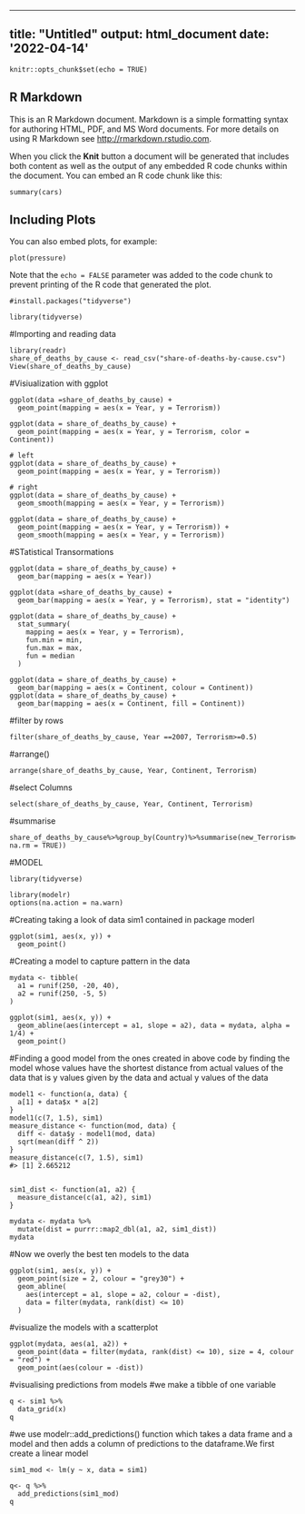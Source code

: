 
---
title: "Untitled"
output: html_document
date: '2022-04-14'
---

```{r setup, include=FALSE}
knitr::opts_chunk$set(echo = TRUE)
```

## R Markdown

This is an R Markdown document. Markdown is a simple formatting syntax for authoring HTML, PDF, and MS Word documents. For more details on using R Markdown see <http://rmarkdown.rstudio.com>.

When you click the **Knit** button a document will be generated that includes both content as well as the output of any embedded R code chunks within the document. You can embed an R code chunk like this:

```{r cars}
summary(cars)
```

## Including Plots

You can also embed plots, for example:

```{r pressure, echo=FALSE}
plot(pressure)
```

Note that the `echo = FALSE` parameter was added to the code chunk to prevent printing of the R code that generated the plot.
```{r}
#install.packages("tidyverse")
```

```{r}
library(tidyverse)
```


#Importing and reading data

```{r}
library(readr)
share_of_deaths_by_cause <- read_csv("share-of-deaths-by-cause.csv")
View(share_of_deaths_by_cause)
```



#Visiualization with ggplot
```{r creating a ggplot}
ggplot(data =share_of_deaths_by_cause) + 
  geom_point(mapping = aes(x = Year, y = Terrorism))
```

```{r aesthetic mapping}
ggplot(data = share_of_deaths_by_cause) + 
  geom_point(mapping = aes(x = Year, y = Terrorism, color = Continent))
```

```{r creating a geom point}
# left
ggplot(data = share_of_deaths_by_cause) + 
  geom_point(mapping = aes(x = Year, y = Terrorism))

# right
ggplot(data = share_of_deaths_by_cause) + 
  geom_smooth(mapping = aes(x = Year, y = Terrorism))
```

```{r ggplot}
ggplot(data = share_of_deaths_by_cause) + 
  geom_point(mapping = aes(x = Year, y = Terrorism)) +
  geom_smooth(mapping = aes(x = Year, y = Terrorism))
```


#STatistical Transormations
```{r statistical transformations}
ggplot(data = share_of_deaths_by_cause) + 
  geom_bar(mapping = aes(x = Year))
```

```{r}
ggplot(data =share_of_deaths_by_cause) +
  geom_bar(mapping = aes(x = Year, y = Terrorism), stat = "identity")
```

```{r}
ggplot(data = share_of_deaths_by_cause) + 
  stat_summary(
    mapping = aes(x = Year, y = Terrorism),
    fun.min = min,
    fun.max = max,
    fun = median
  )
```

```{r}
ggplot(data = share_of_deaths_by_cause) + 
  geom_bar(mapping = aes(x = Continent, colour = Continent))
ggplot(data = share_of_deaths_by_cause) + 
  geom_bar(mapping = aes(x = Continent, fill = Continent))
```

#filter by  rows
```{r}
filter(share_of_deaths_by_cause, Year ==2007, Terrorism>=0.5)

```

#arrange()
```{r}
arrange(share_of_deaths_by_cause, Year, Continent, Terrorism)
```
#select Columns
```{r}
select(share_of_deaths_by_cause, Year, Continent, Terrorism)
```
#summarise
```{r}
share_of_deaths_by_cause%>%group_by(Country)%>%summarise(new_Terrorism=mean(Terrorism, na.rm = TRUE))
```
#MODEL

```{r}
library(tidyverse)

library(modelr)
options(na.action = na.warn)
```
#Creating taking a look of data sim1 contained in package moderl
```{r}
ggplot(sim1, aes(x, y)) + 
  geom_point()
```
#Creating a model to capture pattern in the data
```{r}
mydata <- tibble(
  a1 = runif(250, -20, 40),
  a2 = runif(250, -5, 5)
)

ggplot(sim1, aes(x, y)) + 
  geom_abline(aes(intercept = a1, slope = a2), data = mydata, alpha = 1/4) +
  geom_point() 
```
#Finding a good model from the ones created in above code by finding the model whose values have  the shortest distance from actual values of the data that is y values given by the data and actual y values of the data


```{r}
model1 <- function(a, data) {
  a[1] + data$x * a[2]
}
model1(c(7, 1.5), sim1)
measure_distance <- function(mod, data) {
  diff <- data$y - model1(mod, data)
  sqrt(mean(diff ^ 2))
}
measure_distance(c(7, 1.5), sim1)
#> [1] 2.665212


sim1_dist <- function(a1, a2) {
  measure_distance(c(a1, a2), sim1)
}

mydata <- mydata %>% 
  mutate(dist = purrr::map2_dbl(a1, a2, sim1_dist))
mydata

```

#Now we overly the best ten models to the data
```{r}
ggplot(sim1, aes(x, y)) + 
  geom_point(size = 2, colour = "grey30") + 
  geom_abline(
    aes(intercept = a1, slope = a2, colour = -dist), 
    data = filter(mydata, rank(dist) <= 10)
  )
```

#visualize the models with a scatterplot
```{r}
ggplot(mydata, aes(a1, a2)) +
  geom_point(data = filter(mydata, rank(dist) <= 10), size = 4, colour = "red") +
  geom_point(aes(colour = -dist))
```

#visualising predictions from models
#we make a tibble of one variable
```{r}
q <- sim1 %>% 
  data_grid(x) 
q

```
#we use modelr::add_predictions() function which takes a data frame and a model and then adds a column of predictions to the dataframe.We first create a linear model
```{r}
sim1_mod <- lm(y ~ x, data = sim1)

q<- q %>% 
  add_predictions(sim1_mod) 
q
```

